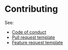 # Contributing

See:

- [Code of conduct](CODE_OF_CONDUCT.md)
- [Pull request template](.github/PULL_REQUEST_TEMPLATE/pull_request_template.md)
- [Feature request template](.github/ISSUE_TEMPLATE/feature_request.md)
